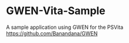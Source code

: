 # GWEN-Vita-Sample
A sample application using GWEN for the PSVita
https://github.com/Banandana/GWEN
